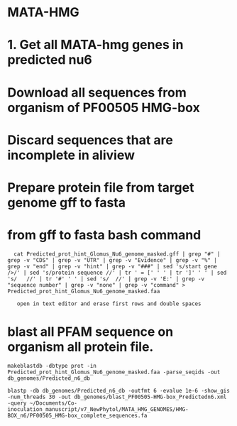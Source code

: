 # MATA-HMG


# 1. Get all MATA-hmg genes in predicted nu6 

# Download all sequences from organism of PF00505 HMG-box

# Discard sequences that are incomplete in aliview

# Prepare protein file from target genome gff to fasta

# from gff to fasta bash command

      cat Predicted_prot_hint_Glomus_Nu6_genome_masked.gff | grep "#" | grep -v "CDS" | grep -v "UTR" | grep -v "Evidence" | grep -v "%" | grep -v "end" | grep -v "hint" | grep -v "###" | sed 's/start gene />/' | sed 's/protein sequence //' | tr ' = [' ' ' | tr ']' ' ' | sed 's/   //' | tr '#' ' ' | sed 's/  //' | grep -v 'E:' | grep -v "sequence number" | grep -v "none" | grep -v "command" > Predicted_prot_hint_Glomus_Nu6_genome_masked.faa

       open in text editor and erase first rows and double spaces

# blast all PFAM sequence on organism all protein file.
    makeblastdb -dbtype prot -in Predicted_prot_hint_Glomus_Nu6_genome_masked.faa -parse_seqids -out db_genomes/Predicted_n6_db
    
    blastp -db db_genomes/Predicted_n6_db -outfmt 6 -evalue 1e-6 -show_gis -num_threads 30 -out db_genomes/blast_PF00505-HMG-box_Predictedn6.xml -query ~/Documents/Co-inoculation_manuscript/v7_NewPhytol/MATA_HMG_GENOMES/HMG-BOX_n6/PF00505_HMG-box_complete_sequences.fa 
    
      
